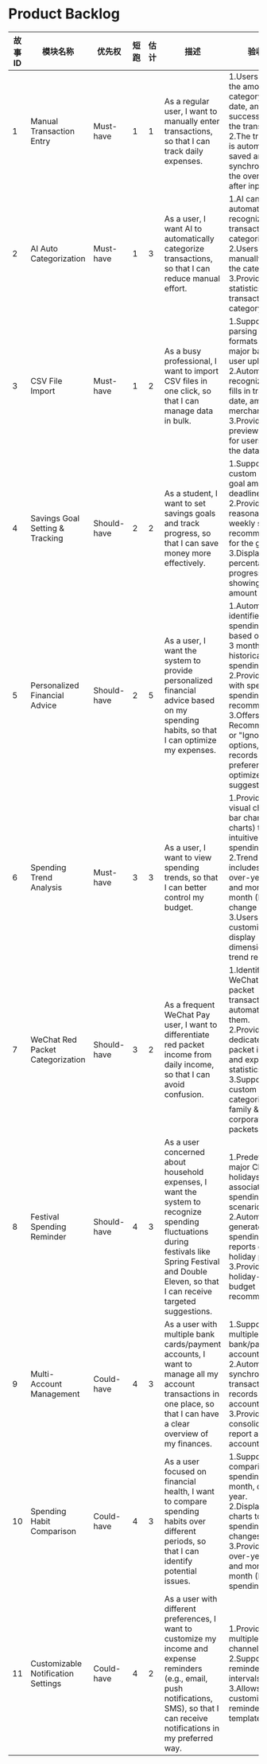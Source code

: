 # Product Backlog

| 故事 ID | 模块名称 | 优先权 | 短跑 | 估计 | 描述 | 验收标准 |
|---------|----------|--------|------|------|------|----------|
| 1 | Manual Transaction Entry | Must-have | 1 | 1 | As a regular user, I want to manually enter transactions, so that I can track daily expenses. | 1.Users can enter the amount, category, and date, and successfully save the transaction.<br>2.The transaction is automatically saved and synchronized to the overview page after input. |
| 2 | AI Auto Categorization | Must-have | 1 | 3 | As a user, I want AI to automatically categorize transactions, so that I can reduce manual effort. | 1.AI can automatically recognize transaction categories.<br>2.Users can manually modify the category.<br>3.Provides overall statistics for each transaction category. |
| 3 | CSV File Import | Must-have | 1 | 2 | As a busy professional, I want to import CSV files in one click, so that I can manage data in bulk. | 1.Supports parsing CSV formats from major banks for user uploads.<br>2.Automatically recognizes and fills in transaction date, amount, and merchant name.<br>3.Provides a preview interface for users to verify the data. |
| 4 | Savings Goal Setting & Tracking | Should-have | 2 | 2 | As a student, I want to set savings goals and track progress, so that I can save money more effectively. | 1.Supports custom savings goal amounts and deadlines.<br>2.Provides reasonable weekly savings recommendations for the goal.<br>3.Displays a percentage progress bar showing saved amount vs. goal. |
| 5 | Personalized Financial Advice | Should-have | 2 | 5 | As a user, I want the system to provide personalized financial advice based on my spending habits, so that I can optimize my expenses. | 1.Automatically identifies spending patterns based on at least 3 months of historical spending data.<br>2.Provides users with specific spending recommendations.<br>3.Offers "Accept Recommendation" or "Ignore" options, and records user preferences to optimize future suggestions. |
| 6 | Spending Trend Analysis | Must-have | 3 | 3 | As a user, I want to view spending trends, so that I can better control my budget. | 1.Provides clear visual charts (e.g., bar charts, line charts) to intuitively display spending trends.<br>2.Trend analysis includes year-over-year (YoY) and month-over-month (MoM) change rates.<br>3.Users can customize the display dimensions of the trend report. |
| 7 | WeChat Red Packet Categorization | Should-have | 3 | 2 | As a frequent WeChat Pay user, I want to differentiate red packet income from daily income, so that I can avoid confusion. | 1.Identifies WeChat red packet transactions and automatically tags them.<br>2.Provides a dedicated red packet income and expense statistics page.<br>3.Supports custom red packet categories (e.g., family & friends, corporate red packets). |
| 8 | Festival Spending Reminder | Should-have | 4 | 3 | As a user concerned about household expenses, I want the system to recognize spending fluctuations during festivals like Spring Festival and Double Eleven, so that I can receive targeted suggestions. | 1.Predefines major Chinese holidays and their associated spending scenarios.<br>2.Automatically generates spending trend reports during holiday periods.<br>3.Provides holiday-specific budget recommendations. |
| 9 | Multi-Account Management | Could-have | 4 | 3 | As a user with multiple bank cards/payment accounts, I want to manage all my account transactions in one place, so that I can have a clear overview of my finances. | 1.Supports adding multiple bank/payment accounts.<br>2.Automatically synchronizes transaction records from all accounts.<br>3.Provides a consolidated report across accounts. |
| 10 | Spending Habit Comparison | Could-have | 4 | 3 | As a user focused on financial health, I want to compare spending habits over different periods, so that I can identify potential issues. | 1.Supports comparing spending data by month, quarter, or year.<br>2.Displays visual charts to illustrate spending trend changes.<br>3.Provides year-over-year (YoY) and month-over-month (MoM) spending analysis. |
| 11 | Customizable Notification Settings | Could-have | 4 | 2 | As a user with different preferences, I want to customize my income and expense reminders (e.g., email, push notifications, SMS), so that I can receive notifications in my preferred way. | 1.Provides multiple reminder channel options.<br>2.Supports setting reminder time intervals.<br>3.Allows customization of reminder content templates. |

